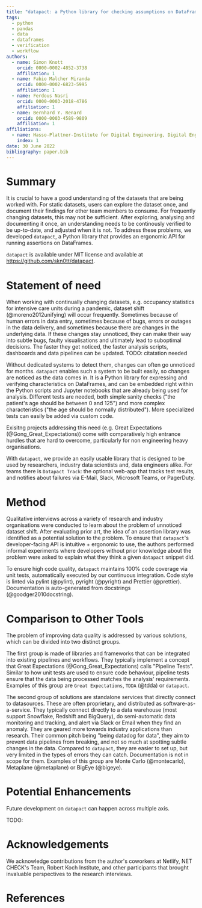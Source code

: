 ```yaml
---
title: "datapact: a Python library for checking assumptions on DataFrames"
tags:
  - python
  - pandas
  - data
  - dataframes
  - verification
  - workflow
authors:
  - name: Simon Knott
    orcid: 0000-0002-4852-3738
    affiliation: 1
  - name: Fabio Malcher Miranda
    orcid: 0000-0002-6823-5995
    affiliation: 1
  - name: Ferdous Nasri
    orcid: 0000-0003-2018-4786
    affiliation: 1
  - name: Bernhard Y. Renard
    orcid: 0000-0003-4589-9809
    affiliation: 1
affiliations:
  - name: Hasso-Plattner-Institute for Digital Engineering, Digital Engineering Faculty, University of Potsdam, Potsdam, Germany
    index: 1
date: 30 June 2022
bibliography: paper.bib
---
```


# Summary

It is crucial to have a good understanding of the datasets that are being worked with. For static datasets, users can explore the dataset once, and document their findings for other team members to consume.
For frequently changing datasets, this may not be sufficient.
After exploring, analysing and documenting it once, an understanding needs to be continously verified to be up-to-date, and adjusted when it is not.
To address these problems, we developed `datapact`, a Python library that provides an ergonomic API for running assertions on DataFrames.

`datapact` is available under MIT license and available at https://github.com/skn0tt/datapact.

# Statement of need

When working with continually changing datasets, e.g. occupancy statistics for intensive care units during a pandemic, dataset shift (@moreno2012unifying) will occur frequently.
Sometimes because of human errors in data entry, sometimes because of bugs, errors or outages in the data delivery, and sometimes because there are changes in the underlying data.
If these changes stay unnoticed, they can make their way into subtle bugs, faulty visualisations and ultimately lead to suboptimal decisions.
The faster they get noticed, the faster analysis scripts, dashboards and data pipelines can be updated. TODO: citatation needed

Without dedicated systems to detect them, changes can often go unnoticed for months.
`datapact` enables such a system to be built easily, so changes are noticed as the data comes in.
It is a Python library for expressing and verifying characteristics on DataFrames, and can be embedded right within the Python scripts and Jupyter notebooks that are already being used for analysis.
Different tests are needed, both simple sanity checks ("the patient's age should be between 0 and 125") and more complex characteristics ("the age should be normally distributed").
More specialized tests can easily be added via custom code.

Exisitng projects addressing this need (e.g. Great Expectations (@Gong_Great_Expectations)) come with comparatively high entrance hurdles that are hard to overcome, particularly for non engineering heavy organisations.

With `datapact`, we provide an easily usable library that is designed to be used by researchers, industry data scientists and, data engineers alike.
For teams there is `Datapact Track`: the optional web-app that tracks test results, and notifies about failures via E-Mail, Slack, Microsoft Teams, or PagerDuty.

# Method

Qualitative interviews across a variety of research and industry organisations were conducted to learn about the problem of unnoticed dataset shift.
After evaluating prior art, the idea of an assertion library was identified as a potential solution to the problem.
To ensure that `datapact`'s developer-facing API is intuitive + ergonomic to use, the authors performed informal experiments where developers without prior knowledge about the problem were asked to explain what they think a given `datapact` snippet did.

To ensure high code quality, `datapact` maintains 100% code coverage via unit tests, automatically executed by our continuous integration.
Code style is linted via pylint (@pylint), pyright (@pyright) and Prettier (@prettier).
Documentation is auto-generated from docstrings (@goodger2010docstring).

# Comparison to Other Tools

The problem of improving data quality is addressed by various solutions, which can be divided
into two distinct groups.

The first group is made of libraries and frameworks that can be integrated into existing pipelines and workflows.
They typically implement a concept that Great Expectations (@Gong_Great_Expectations) calls "Pipeline Tests".
Similar to how unit tests are used to ensure code behaviour,
pipeline tests ensure that the data being processed matches the analysis' requirements.
Examples of this group are `Great Expectations`, `TDDA` (@tdda) or `datapact`.

The second group of solutions are standalone services that directly connect to datasources.
These are often proprietary, and distributed as software-as-a-service.
They typically connect directly to a data warehouse (most support Snowflake, Redshift and BigQuery), do semi-automatic data monitoring and tracking, and alert via Slack or Email when they find an anomaly.
They are geared more towards industry applications than research.
Their common pitch being "being datadog for data", they aim to prevent data pipelines from breaking, and not so much at spotting subtle changes in the data.
Compared to `datapact`, they are easier to set up, but very limited in the types of errors they can catch.
Documentation is not in scope for them.
Examples of this group are Monte Carlo (@montecarlo), Metaplane (@metaplane) or BigEye (@bigeye).

# Potential Enhancements

Future development on `datapact` can happen across multiple axis.

TODO:

# Acknowledgements

We acknowledge contributions from the author's coworkers at Netlify, NET CHECK's Team, Robert Koch Institute,
and other participants that brought invaluable perspectives to the research interviews.

# References
